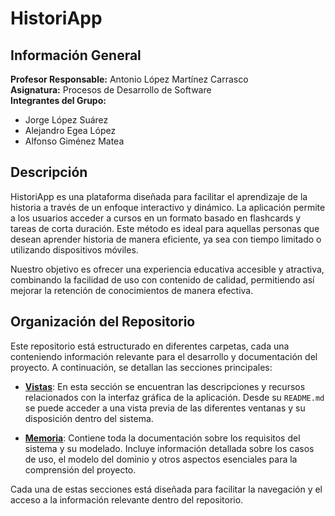 # HistoriApp

## Información General
**Profesor Responsable:** Antonio López Martínez Carrasco  
**Asignatura:** Procesos de Desarrollo de Software  
**Integrantes del Grupo:**  
- Jorge López Suárez  
- Alejandro Egea López  
- Alfonso Giménez Matea  

## Descripción
HistoriApp es una plataforma diseñada para facilitar el aprendizaje de la historia a través de un enfoque interactivo y dinámico. La aplicación permite a los usuarios acceder a cursos en un formato basado en flashcards y tareas de corta duración. Este método es ideal para aquellas personas que desean aprender historia de manera eficiente, ya sea con tiempo limitado o utilizando dispositivos móviles.  

Nuestro objetivo es ofrecer una experiencia educativa accesible y atractiva, combinando la facilidad de uso con contenido de calidad, permitiendo así mejorar la retención de conocimientos de manera efectiva.

## Organización del Repositorio

Este repositorio está estructurado en diferentes carpetas, cada una conteniendo información relevante para el desarrollo y documentación del proyecto. A continuación, se detallan las secciones principales:

- **[Vistas](./vistas/README.md)**: En esta sección se encuentran las descripciones y recursos relacionados con la interfaz gráfica de la aplicación. Desde su `README.md` se puede acceder a una vista previa de las diferentes ventanas y su disposición dentro del sistema.

- **[Memoria](./memoria/README.md)**: Contiene toda la documentación sobre los requisitos del sistema y su modelado. Incluye información detallada sobre los casos de uso, el modelo del dominio y otros aspectos esenciales para la comprensión del proyecto.

Cada una de estas secciones está diseñada para facilitar la navegación y el acceso a la información relevante dentro del repositorio.
